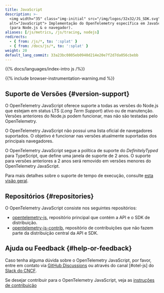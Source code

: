 ```yaml
---
title: JavaScript
description: >-
  <img width="35" class="img-initial" src="/img/logos/32x32/JS_SDK.svg"
  alt="JavaScript"> Implementação do OpenTelemetry específica em JavaScript
  (para Node.js & o navegador).
aliases: [/js/metrics, /js/tracing, nodejs]
redirects:
  - { from: /js/*, to: ':splat' }
  - { from: /docs/js/*, to: ':splat' }
weight: 20
default_lang_commit: 33a23bc0805eb0940d214e20e7f2d7da056cbebb
---
```


{{% docs/languages/index-intro js /%}}

{{% include browser-instrumentation-warning.md %}}

## Suporte de Versões {#version-support}

O OpenTelemetry JavaScript oferece suporte a todas as versões do Node.js que
estejam em status LTS (_Long Term Support_) ativo ou de manutenção. Versões
anteriores do Node.js podem funcionar, mas não são testadas pelo OpenTelemetry.

O OpenTelemetry JavaScript não possui uma lista oficial de navegadores
suportados. O objetivo é funcionar nas versões atualmente suportadas dos
principais navegadores.

O OpenTelemetry JavaScript segue a política de suporte do _DefinitelyTyped_ para
TypeScript, que define uma janela de suporte de 2 anos. O suporte para versões
anteriores a 2 anos será removido em versões menores do OpenTelemetry
JavaScript.

Para mais detalhes sobre o suporte de tempo de execução, consulte
[esta visão geral](https://github.com/open-telemetry/opentelemetry-js#supported-runtimes).

## Repositórios {#repositories}

O OpenTelemetry JavaScript consiste nos seguintes repositórios:

- [opentelemetry-js](https://github.com/open-telemetry/opentelemetry-js),
  repositório principal que contém a API e o SDK de distribuição.
- [opentelemetry-js-contrib](https://github.com/open-telemetry/opentelemetry-js-contrib),
  repositório de contribuições que não fazem parte da distribuição central da
  API e SDK.

## Ajuda ou Feedback {#help-or-feedback}

Caso tenha alguma dúvida sobre o OpenTelemetry JavaScript, por favor, entre em
contato via
[GitHub Discussions](https://github.com/open-telemetry/opentelemetry-js/discussions)
ou através do canal [#otel-js] do [Slack do CNCF](https://slack.cncf.io/).

Se desejar contribuir para o OpenTelemetry JavaScript, veja as
[instruções de contribuição](https://github.com/open-telemetry/opentelemetry-js/blob/main/CONTRIBUTING.md)
